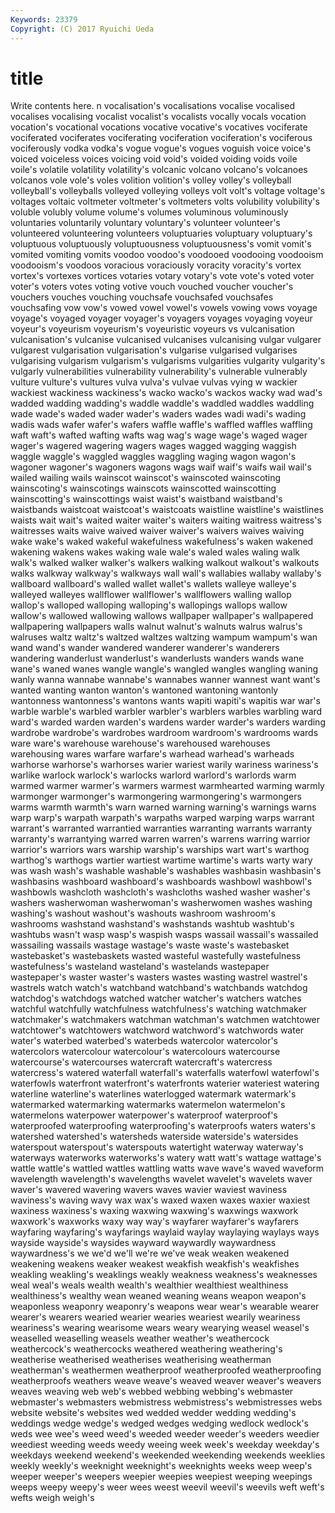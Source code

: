 ```yaml
---
Keywords: 23379 
Copyright: (C) 2017 Ryuichi Ueda
---
```


# title

Write contents here.
n
vocalisation's vocalisations vocalise vocalised vocalises vocalising vocalist vocalist's vocalists vocally
vocals vocation vocation's vocational vocations vocative vocative's vocatives vociferate vociferated
vociferates vociferating vociferation vociferation's vociferous vociferously vodka vodka's vogue vogue's
vogues voguish voice voice's voiced voiceless voices voicing void void's
voided voiding voids voile voile's volatile volatility volatility's volcanic volcano
volcano's volcanoes volcanos vole vole's voles volition volition's volley volley's
volleyball volleyball's volleyballs volleyed volleying volleys volt volt's voltage voltage's
voltages voltaic voltmeter voltmeter's voltmeters volts volubility volubility's voluble volubly
volume volume's volumes voluminous voluminously voluntaries voluntarily voluntary voluntary's volunteer
volunteer's volunteered volunteering volunteers voluptuaries voluptuary voluptuary's voluptuous voluptuously voluptuousness
voluptuousness's vomit vomit's vomited vomiting vomits voodoo voodoo's voodooed voodooing
voodooism voodooism's voodoos voracious voraciously voracity voracity's vortex vortex's vortexes
vortices votaries votary votary's vote vote's voted voter voter's voters
votes voting votive vouch vouched voucher voucher's vouchers vouches vouching
vouchsafe vouchsafed vouchsafes vouchsafing vow vow's vowed vowel vowel's vowels
vowing vows voyage voyage's voyaged voyager voyager's voyagers voyages voyaging
voyeur voyeur's voyeurism voyeurism's voyeuristic voyeurs vs vulcanisation vulcanisation's vulcanise
vulcanised vulcanises vulcanising vulgar vulgarer vulgarest vulgarisation vulgarisation's vulgarise vulgarised
vulgarises vulgarising vulgarism vulgarism's vulgarisms vulgarities vulgarity vulgarity's vulgarly vulnerabilities
vulnerability vulnerability's vulnerable vulnerably vulture vulture's vultures vulva vulva's vulvae
vulvas vying w wackier wackiest wackiness wackiness's wacko wacko's wackos
wacky wad wad's wadded wadding wadding's waddle waddle's waddled waddles
waddling wade wade's waded wader wader's waders wades wadi wadi's
wading wadis wads wafer wafer's wafers waffle waffle's waffled waffles
waffling waft waft's wafted wafting wafts wag wag's wage wage's
waged wager wager's wagered wagering wagers wages wagged wagging waggish
waggle waggle's waggled waggles waggling waging wagon wagon's wagoner wagoner's
wagoners wagons wags waif waif's waifs wail wail's wailed wailing
wails wainscot wainscot's wainscoted wainscoting wainscoting's wainscotings wainscots wainscotted wainscotting
wainscotting's wainscottings waist waist's waistband waistband's waistbands waistcoat waistcoat's waistcoats
waistline waistline's waistlines waists wait wait's waited waiter waiter's waiters
waiting waitress waitress's waitresses waits waive waived waiver waiver's waivers
waives waiving wake wake's waked wakeful wakefulness wakefulness's waken wakened
wakening wakens wakes waking wale wale's waled wales waling walk
walk's walked walker walker's walkers walking walkout walkout's walkouts walks
walkway walkway's walkways wall wall's wallabies wallaby wallaby's wallboard wallboard's
walled wallet wallet's wallets walleye walleye's walleyed walleyes wallflower wallflower's
wallflowers walling wallop wallop's walloped walloping walloping's wallopings wallops wallow
wallow's wallowed wallowing wallows wallpaper wallpaper's wallpapered wallpapering wallpapers walls
walnut walnut's walnuts walrus walrus's walruses waltz waltz's waltzed waltzes
waltzing wampum wampum's wan wand wand's wander wandered wanderer wanderer's
wanderers wandering wanderlust wanderlust's wanderlusts wanders wands wane wane's waned
wanes wangle wangle's wangled wangles wangling waning wanly wanna wannabe
wannabe's wannabes wanner wannest want want's wanted wanting wanton wanton's
wantoned wantoning wantonly wantonness wantonness's wantons wants wapiti wapiti's wapitis
war war's warble warble's warbled warbler warbler's warblers warbles warbling
ward ward's warded warden warden's wardens warder warder's warders warding
wardrobe wardrobe's wardrobes wardroom wardroom's wardrooms wards ware ware's warehouse
warehouse's warehoused warehouses warehousing wares warfare warfare's warhead warhead's warheads
warhorse warhorse's warhorses warier wariest warily wariness wariness's warlike warlock
warlock's warlocks warlord warlord's warlords warm warmed warmer warmer's warmers
warmest warmhearted warming warmly warmonger warmonger's warmongering warmongering's warmongers warms
warmth warmth's warn warned warning warning's warnings warns warp warp's
warpath warpath's warpaths warped warping warps warrant warrant's warranted warrantied
warranties warranting warrants warranty warranty's warrantying warred warren warren's warrens
warring warrior warrior's warriors wars warship warship's warships wart wart's
warthog warthog's warthogs wartier wartiest wartime wartime's warts warty wary
was wash wash's washable washable's washables washbasin washbasin's washbasins washboard
washboard's washboards washbowl washbowl's washbowls washcloth washcloth's washcloths washed washer
washer's washers washerwoman washerwoman's washerwomen washes washing washing's washout washout's
washouts washroom washroom's washrooms washstand washstand's washstands washtub washtub's washtubs
wasn't wasp wasp's waspish wasps wassail wassail's wassailed wassailing wassails
wastage wastage's waste waste's wastebasket wastebasket's wastebaskets wasted wasteful wastefully
wastefulness wastefulness's wasteland wasteland's wastelands wastepaper wastepaper's waster waster's wasters
wastes wasting wastrel wastrel's wastrels watch watch's watchband watchband's watchbands
watchdog watchdog's watchdogs watched watcher watcher's watchers watches watchful watchfully
watchfulness watchfulness's watching watchmaker watchmaker's watchmakers watchman watchman's watchmen watchtower
watchtower's watchtowers watchword watchword's watchwords water water's waterbed waterbed's waterbeds
watercolor watercolor's watercolors watercolour watercolour's watercolours watercourse watercourse's watercourses watercraft
watercraft's watercress watercress's watered waterfall waterfall's waterfalls waterfowl waterfowl's waterfowls
waterfront waterfront's waterfronts waterier wateriest watering waterline waterline's waterlines waterlogged
watermark watermark's watermarked watermarking watermarks watermelon watermelon's watermelons waterpower waterpower's
waterproof waterproof's waterproofed waterproofing waterproofing's waterproofs waters waters's watershed watershed's
watersheds waterside waterside's watersides waterspout waterspout's waterspouts watertight waterway waterway's
waterways waterworks waterworks's watery watt watt's wattage wattage's wattle wattle's
wattled wattles wattling watts wave wave's waved waveform wavelength wavelength's
wavelengths wavelet wavelet's wavelets waver waver's wavered wavering wavers waves
wavier waviest waviness waviness's waving wavy wax wax's waxed waxen
waxes waxier waxiest waxiness waxiness's waxing waxwing waxwing's waxwings waxwork
waxwork's waxworks waxy way way's wayfarer wayfarer's wayfarers wayfaring wayfaring's
wayfarings waylaid waylay waylaying waylays ways wayside wayside's waysides wayward
waywardly waywardness waywardness's we we'd we'll we're we've weak weaken
weakened weakening weakens weaker weakest weakfish weakfish's weakfishes weakling weakling's
weaklings weakly weakness weakness's weaknesses weal weal's weals wealth wealth's
wealthier wealthiest wealthiness wealthiness's wealthy wean weaned weaning weans weapon
weapon's weaponless weaponry weaponry's weapons wear wear's wearable wearer wearer's
wearers wearied wearier wearies weariest wearily weariness weariness's wearing wearisome
wears weary wearying weasel weasel's weaselled weaselling weasels weather weather's
weathercock weathercock's weathercocks weathered weathering weathering's weatherise weatherised weatherises weatherising
weatherman weatherman's weathermen weatherproof weatherproofed weatherproofing weatherproofs weathers weave weave's
weaved weaver weaver's weavers weaves weaving web web's webbed webbing
webbing's webmaster webmaster's webmasters webmistress webmistress's webmistresses webs website website's
websites wed wedded wedder wedding wedding's weddings wedge wedge's wedged
wedges wedging wedlock wedlock's weds wee wee's weed weed's weeded
weeder weeder's weeders weedier weediest weeding weeds weedy weeing week
week's weekday weekday's weekdays weekend weekend's weekended weekending weekends weeklies
weekly weekly's weeknight weeknight's weeknights weeks weep weep's weeper weeper's
weepers weepier weepies weepiest weeping weepings weeps weepy weepy's weer
wees weest weevil weevil's weevils weft weft's wefts weigh weigh's
